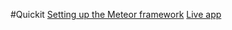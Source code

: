 #Quickit
[Setting up the Meteor framework](https://www.meteor.com/)
[Live app](http://quickit.meteor.com/)
